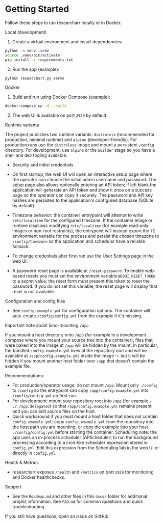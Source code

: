 # Getting Started

Follow these steps to run researcharr locally or in Docker.

Local (development)

1. Create a virtual environment and install dependencies:

```bash
python -m venv .venv
source .venv/bin/activate
pip install -r requirements.txt
```

2. Run the app (example):

```bash
python researcharr.py serve
```

Docker

1. Build and run using Docker Compose (example):

```bash
docker-compose up -d --build
```

2. The web UI is available on port `2929` by default.

Runtime variants

The project publishes two runtime variants: `distroless` (recommended for production, minimal runtime) and `alpine` (developer-friendly). For production runs use the `distroless` image and mount a persistent `/config` directory. For development, use `alpine` or the `builder` stage so you have a shell and dev tooling available.

- Security and initial credentials

- On first startup, the web UI will open an interactive setup page where the operator can choose the initial admin username and password. The setup page also allows optionally entering an API token; if left blank the application will generate an API token and show it once on a success page so the operator can copy it securely. The password and API key hashes are persisted to the application's configured database (SQLite by default).

- Timezone behavior: the container entrypoint will attempt to write `/etc/localtime` for the configured timezone. If the container image or runtime disallows modifying `/etc/localtime` (for example read-only images or non-root restraints), the entrypoint will instead export the `TZ` environment variable for the process and persist the chosen timezone to `/config/timezone` so the application and scheduler have a reliable fallback.
- To change credentials after first-run use the User Settings page in the web UI.
- A password reset page is available at `/reset-password`. To enable web-based resets you must set the environment variable `WEBUI_RESET_TOKEN` to a secret value; the reset form must present this token to reset the password. If you do not set this variable, the reset page will display that reset is not available.

Configuration and config files

- See `config.example.yml` for configuration options. The container will auto-create `/config/config.yml` from the example if it's missing.

Important note about bind-mounting `/app`

If you mount a host directory onto `/app` (for example in a development compose where you mount your source tree into the container), files that were baked into the image at `/app` will be hidden by the mount. In particular, the bundled `config.example.yml` lives at the repository root and will be available at `/app/config.example.yml` inside the image — but it will be hidden if you mount another host folder over `/app` that doesn't contain the example file.

Recommendations:

- For production/operator usage: do not mount `/app`. Mount only `./config` to `/config` so the entrypoint can copy `/app/config.example.yml` into `/config/config.yml` on first-run.
- For development: mount your repository root into `/app` (for example `- ./:/app:delegated`) so that `/app/config.example.yml` remains present and you can edit source files on the host.
- Quick workaround if you must mount a host folder that does not contain `config.example.yml`: copy `config.example.yml` from the repository into the host path you are mounting, or copy the example into your host `./config/config.yml` before starting the container.
	Scheduling note: the app uses an in-process scheduler (APScheduler) to run the background processing according to a cron-like scheduler expression stored in `config.yml`. Edit this expression from the Scheduling tab in the web UI or directly in `config.yml`.

Health & Metrics

- researcharr exposes `/health` and `/metrics` on port `2929` for monitoring and Docker healthchecks.

Support

- See the `Roadmap.md` and other files in this `docs/` folder for additional project information. See `FAQ.md` for common questions and quick troubleshooting.

If you still have questions, open an issue on GitHub.
